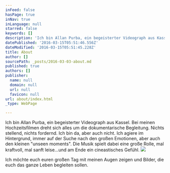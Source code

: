```yaml
---
inFeed: false
hasPage: true
inNav: true
inLanguage: null
starred: false
keywords: []
description: 'Ich bin Allan Purba, ein begeisterter Videograph aus Kassel. Bei meinen Hochzeitsfilmen dreht sich alles um die dokumentarische Begleitung. Nichts stellend, nichts fordernd. Ich bin da, aber auch nicht. Ich agiere im Hintergrund, immer auf der Suche nach den großen Emotionen, aber auch den kleinen "unseen moments". Die Musik spielt dabei eine große Rolle, mal kraftvoll, mal sanft leise...und am Ende ein cineastisches Gefühl.'
datePublished: '2016-03-15T05:51:46.556Z'
dateModified: '2016-03-15T05:51:45.228Z'
title: About
author: []
sourcePath: _posts/2016-03-03-about.md
published: true
authors: []
publisher:
  name: null
  domain: null
  url: null
  favicon: null
url: about/index.html
_type: WebPage

---
```

Ich bin Allan Purba, ein begeisterter Videograph aus Kassel. Bei meinen Hochzeitsfilmen dreht sich alles um die dokumentarische Begleitung. Nichts stellend, nichts fordernd. Ich bin da, aber auch nicht. Ich agiere im Hintergrund, immer auf der Suche nach den großen Emotionen, aber auch den kleinen "unseen moments". Die Musik spielt dabei eine große Rolle, mal kraftvoll, mal sanft leise...und am Ende ein cineastisches Gefühl.
![](https://the-grid-user-content.s3-us-west-2.amazonaws.com/5ca870a5-3ac7-4c8e-b8cc-0f1fc5896110.JPG)

Ich möchte euch euren großen Tag mit meinen Augen zeigen und Bilder, die euch das ganze Leben begleiten sollen.
